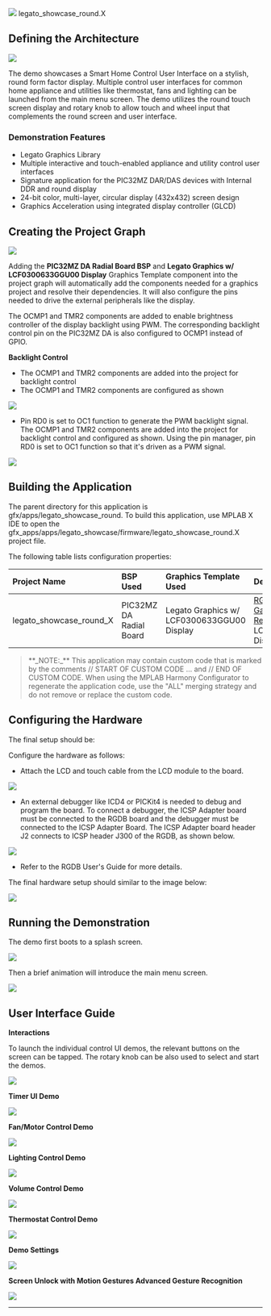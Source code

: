 
![](../../../../images/mhgs.png) legato\_showcase\_round.X

Defining the Architecture
-------------------------

![](../../../../images/legato_qs_mzda_cu_tm4301b_arch.png)

The demo showcases a Smart Home Control User Interface on a stylish, round form factor display. Multiple control user interfaces for common home appliance and utilities like thermostat, fans and lighting can be launched from the main menu screen. The demo utilizes the round touch screen display and rotary knob to allow touch and wheel input that complements the round screen and user interface.

### Demonstration Features

-   Legato Graphics Library
-   Multiple interactive and touch-enabled appliance and utility control user interfaces
-   Signature application for the PIC32MZ DAR/DAS devices with Internal DDR and round display
-   24-bit color, multi-layer, circular display (432x432) screen design
-   Graphics Acceleration using integrated display controller (GLCD)

Creating the Project Graph
--------------------------

![](../../../../images/legato_showcase_round_pg.png)

Adding the **PIC32MZ DA Radial Board BSP** and **Legato Graphics w/ LCF0300633GGU00 Display** Graphics Template component into the project graph will automatically add the components needed for a graphics project and resolve their dependencies. It will also configure the pins needed to drive the external peripherals like the display.

The OCMP1 and TMR2 components are added to enable brightness controller of the display backlight using PWM. The corresponding backlight control pin on the PIC32MZ DA is also configured to OCMP1 instead of GPIO.

**Backlight Control**

-   The OCMP1 and TMR2 components are added into the project for backlight control
-   The OCMP1 and TMR2 components are configured as shown

![](../../../../images/legato_db_mzda_cu_tm5000_pg2.png)

-   Pin RD0 is set to OC1 function to generate the PWM backlight signal. The OCMP1 and TMR2 components are added into the project for backlight control and configured as shown. Using the pin manager, pin RD0 is set to OC1 function so that it's driven as a PWM signal.

![](../../../../images/legato_db_mzda_cu_tm5000_pg3.png)

Building the Application
------------------------

The parent directory for this application is gfx/apps/legato\_showcase\_round. To build this application, use MPLAB X IDE to open the gfx\_apps/apps/legato\_showcase/firmware/legato\_showcase\_round.X project file.

The following table lists configuration properties:

|Project Name|BSP Used|Graphics Template Used|Description|
|:-----------|:-------|:---------------------|:----------|
|legato\_showcase\_round\_X|PIC32MZ DA Radial Board|Legato Graphics w/ LCF0300633GGU00 Display|[RGDB MiWi IoT Gateway Application Reference Design](https://www.microchip.com/en-us/tools-resources/reference-designs/rgdb-miwi-iot-gateway-application-demonstration-application) w/ LCF0300633GGU00 Display|

> \*\*\_NOTE:\_\*\* This application may contain custom code that is marked by the comments // START OF CUSTOM CODE ... and // END OF CUSTOM CODE. When using the MPLAB Harmony Configurator to regenerate the application code, use the "ALL" merging strategy and do not remove or replace the custom code.

Configuring the Hardware
------------------------

The final setup should be:

Configure the hardware as follows:

-   Attach the LCD and touch cable from the LCD module to the board.

![](../../../../images/rgdb_hw_setup.png)

-   An external debugger like ICD4 or PICKit4 is needed to debug and program the board. To connect a debugger, the ICSP Adapter board must be connected to the RGDB board and the debugger must be connected to the ICSP Adapter Board. The ICSP Adapter board header J2 connects to ICSP header J300 of the RGDB, as shown below.

![](../../../../images/rgdb_dbg_setup.png)

-   Refer to the RGDB User's Guide for more details.

The final hardware setup should similar to the image below:

![](../../../../images/rgdb_hw_setup_showcase.png)

Running the Demonstration
-------------------------
The demo first boots to a splash screen.

![](../../../../images/legato_db_mzda_round_splash.png)

Then a brief animation will introduce the main menu screen.

![](../../../../images/legato_showcase_round.png)


User Interface Guide
--------------------

**Interactions**


To launch the individual control UI demos, the relevant buttons on the screen can be tapped. The rotary knob can be also used to select and start the demos. 

![](../../../../images/legato_sc_round_ui1.png)

**Timer UI Demo**

![](../../../../images/legato_sc_round_ui2.png)

**Fan/Motor Control Demo**

![](../../../../images/legato_sc_round_ui3.png)

**Lighting Control Demo**

![](../../../../images/legato_sc_round_ui4.png)


**Volume Control Demo**

![](../../../../images/legato_sc_round_ui5.png)

**Thermostat Control Demo**

![](../../../../images/legato_sc_round_ui6.png)

**Demo Settings**

![](../../../../images/legato_sc_round_ui7.png)

**Screen Unlock with Motion Gestures Advanced Gesture Recognition**

![](../../../../images/legato_sc_round_ui8.png)

* * * * *

 
